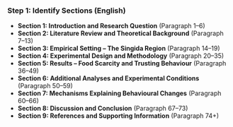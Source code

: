 ### Step 1: Identify Sections (English)  
- **Section 1: Introduction and Research Question** (Paragraph 1–6)  
- **Section 2: Literature Review and Theoretical Background** (Paragraph 7–13)  
- **Section 3: Empirical Setting – The Singida Region** (Paragraph 14–19)  
- **Section 4: Experimental Design and Methodology** (Paragraph 20–35)  
- **Section 5: Results – Food Scarcity and Trusting Behaviour** (Paragraph 36–49)  
- **Section 6: Additional Analyses and Experimental Conditions** (Paragraph 50–59)  
- **Section 7: Mechanisms Explaining Behavioural Changes** (Paragraph 60–66)  
- **Section 8: Discussion and Conclusion** (Paragraph 67–73)  
- **Section 9: References and Supporting Information** (Paragraph 74+)  
